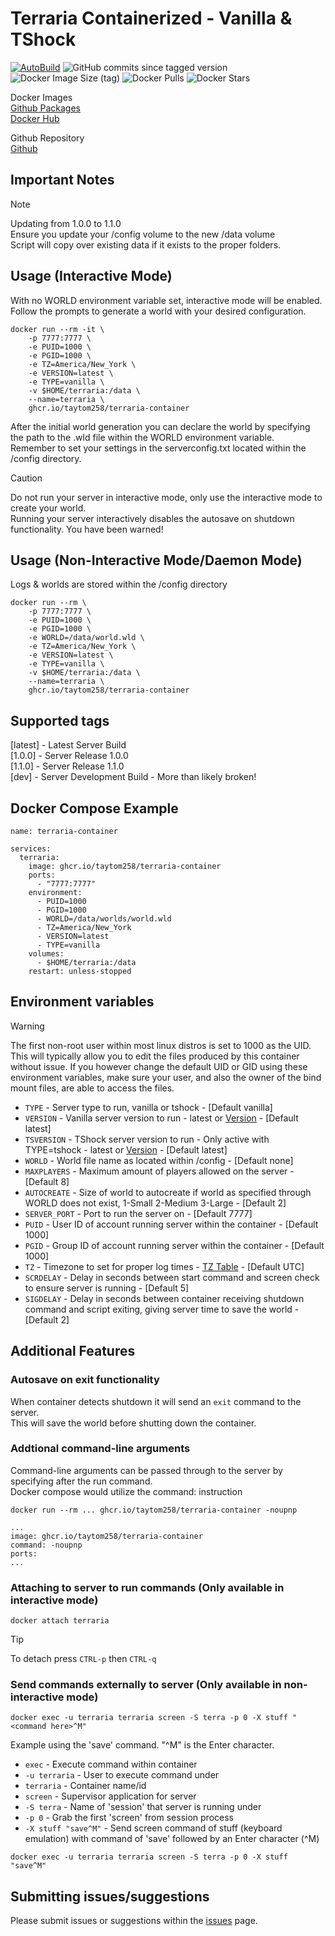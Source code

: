 # Terraria Containerized - Vanilla & TShock


[![AutoBuild](https://github.com/taytom258/terraria-container/actions/workflows/AutoBuild.yml/badge.svg?branch=main)](https://github.com/taytom258/terraria-container/actions/workflows/AutoBuild.yml)
![GitHub commits since tagged version](https://img.shields.io/github/commits-since/taytom258/terraria-container/v1.1.2)
![Docker Image Size (tag)](https://img.shields.io/docker/image-size/taytom259/terraria-container/latest)
![Docker Pulls](https://img.shields.io/docker/pulls/taytom259/terraria-container)
![Docker Stars](https://img.shields.io/docker/stars/taytom259/terraria-container)



Docker Images<br/>
[Github Packages](https://github.com/taytom258/terraria-container/pkgs/container/terraria-container)<br/>
[Docker Hub](https://hub.docker.com/r/taytom259/terraria-container)

	
Github Repository<br/>
[Github](https://github.com/taytom258/terraria-container)

## Important Notes
> [!NOTE]
> Updating from 1.0.0 to 1.1.0<br/>
> Ensure you update your /config volume to the new /data volume<br/>
> Script will copy over existing data if it exists to the proper folders.

## Usage (Interactive Mode)
With no WORLD environment variable set, interactive mode will be enabled.<br/>
Follow the prompts to generate a world with your desired configuration. 
```
docker run --rm -it \
    -p 7777:7777 \
    -e PUID=1000 \
    -e PGID=1000 \
    -e TZ=America/New_York \
    -e VERSION=latest \
    -e TYPE=vanilla \
    -v $HOME/terraria:/data \
    --name=terraria \
    ghcr.io/taytom258/terraria-container
```

After the initial world generation you can declare the world by specifying the path to the .wld file within the WORLD environment variable.<br/>
Remember to set your settings in the serverconfig.txt located within the /config directory.

> [!CAUTION]
> Do not run your server in interactive mode, only use the interactive mode to create your world.<br/>
> Running your server interactively disables the autosave on shutdown functionality. You have been warned!

## Usage (Non-Interactive Mode/Daemon Mode)
Logs & worlds are stored within the /config directory
```
docker run --rm \
    -p 7777:7777 \
    -e PUID=1000 \
    -e PGID=1000 \
    -e WORLD=/data/world.wld \
    -e TZ=America/New_York \
    -e VERSION=latest \
    -e TYPE=vanilla \
    -v $HOME/terraria:/data \
    --name=terraria \
    ghcr.io/taytom258/terraria-container
```

## Supported tags
[latest] - Latest Server Build<br/>
[1.0.0] - Server Release 1.0.0<br/>
[1.1.0] - Server Release 1.1.0<br/>
[dev] - Server Development Build - More than likely broken!

## Docker Compose Example
```
name: terraria-container

services:
  terraria:
    image: ghcr.io/taytom258/terraria-container
    ports:
      - "7777:7777"
    environment:
      - PUID=1000
      - PGID=1000
      - WORLD=/data/worlds/world.wld
      - TZ=America/New_York
      - VERSION=latest
      - TYPE=vanilla
    volumes:
      - $HOME/terraria:/data
    restart: unless-stopped
```

## Environment variables

> [!WARNING]
> The first non-root user within most linux distros is set to 1000 as the UID. This will typically allow you to edit the files produced by this container without issue.
> If you however change the default UID or GID using these environment variables, make sure your user, and also the owner of the bind mount files, are able to access the files.

* `TYPE` - Server type to run, vanilla or tshock - [Default vanilla]
* `VERSION` - Vanilla server version to run - latest or [Version](https://terraria.wiki.gg/wiki/Server#Downloads) - [Default latest]
* `TSVERSION` - TShock server version to run - Only active with TYPE=tshock - latest or [Version](https://github.com/Pryaxis/TShock/releases) - [Default latest]
* `WORLD` - World file name as located within /config - [Default none]
* `MAXPLAYERS` - Maximum amount of players allowed on the server - [Default 8]
* `AUTOCREATE` - Size of world to autocreate if world as specified through WORLD does not exist, 1-Small 2-Medium 3-Large - [Default 2]
* `SERVER_PORT` - Port to run the server on - [Default 7777]
* `PUID` - User ID of account running server within the container - [Default 1000]
* `PGID` - Group ID of account running server within the container - [Default 1000]
* `TZ` - Timezone to set for proper log times - [TZ Table](https://en.wikipedia.org/wiki/List_of_tz_database_time_zones) - [Default UTC]
* `SCRDELAY` - Delay in seconds between start command and screen check to ensure server is running - [Default 5]
* `SIGDELAY` - Delay in seconds between container receiving shutdown command and script exiting, giving server time to save the world - [Default 2]

## Additional Features

### Autosave on exit functionality
When container detects shutdown it will send an `exit` command to the server.<br/>
This will save the world before shutting down the container.

### Addtional command-line arguments
Command-line arguments can be passed through to the server by specifying after the run command.<br/>
Docker compose would utilize the command: instruction<br/>
```
docker run --rm ... ghcr.io/taytom258/terraria-container -noupnp
```
```
...
image: ghcr.io/taytom258/terraria-container
command: -noupnp
ports:
...
```

### Attaching to server to run commands (Only available in interactive mode)
```
docker attach terraria
```
> [!TIP]
> To detach press `CTRL-p` then `CTRL-q`

### Send commands externally to server (Only available in non-interactive mode)
```
docker exec -u terraria terraria screen -S terra -p 0 -X stuff "<command here>^M"
```
Example using the 'save' command. "^M" is the Enter character.
* `exec` - Execute command within container
* `-u terraria` - User to execute command under
* `terraria` - Container name/id
* `screen` - Supervisor application for server
* `-S terra` - Name of 'session' that server is running under
* `-p 0` - Grab the first 'screen' from session process
* `-X stuff "save^M"` - Send screen command of stuff (keyboard emulation) with command of 'save' followed by an Enter character (^M)
```
docker exec -u terraria terraria screen -S terra -p 0 -X stuff "save^M"
```

## Submitting issues/suggestions
Please submit issues or suggestions within the [issues](https://github.com/taytom258/terraria-container/issues) page.
